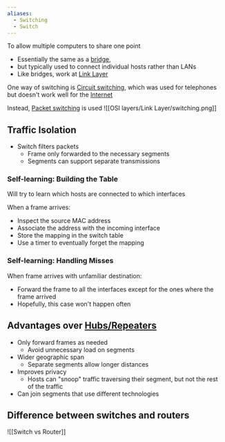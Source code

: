 ```yaml
---
aliases:
  - Switching
  - Switch
---
```

To allow multiple computers to share one point
- Essentially the same as a [bridge](OSI%20layers/Link%20Layer/Bridges.md),
- but typically used to connect individual hosts rather than LANs
- Like bridges, work at [Link Layer](OSI%20layers/Link%20Layer/Link%20Layer.md)

One way of switching is [Circuit switching](OSI%20layers/Link%20Layer/Circuit%20switching.md), which was used for telephones but doesn't work well for the [Internet](Internet.md)

Instead, [Packet switching](OSI%20layers/Link%20Layer/Packet%20switching.md) is used
 ![[OSI layers/Link Layer/switching.png]]

## Traffic Isolation

- Switch filters packets
	- Frame only forwarded to the necessary segments
	- Segments can support separate transmissions

### Self-learning: Building the Table

Will try to learn which hosts are connected to which interfaces

When a frame arrives:
- Inspect the source MAC address
- Associate the address with the incoming interface
- Store the mapping in the switch table
- Use a timer to eventually forget the mapping

### Self-learning: Handling Misses

When frame arrives with unfamiliar destination:
- Forward the frame to all the interfaces except for the ones where the frame arrived
- Hopefully, this case won't happen often

## Advantages over [Hubs/Repeaters](OSI%20layers/Physical%20Layer.md)

- Only forward frames as needed
	- Avoid unnecessary load on segments
- Wider geographic span
	- Separate segments allow longer distances
- Improves privacy
	- Hosts can "snoop" traffic traversing their segment, but not the rest of the traffic
- Can join segments that use different technologies

## Difference between switches and routers

![[Switch vs Router]]
